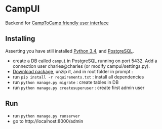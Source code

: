 # CampUI
Backend for [CampToCamp friendly user interface](https://github.com/cbeauchesne/campui-frontend)

## Installing
Asserting you have still installed [Python 3.4](https://www.python.org/), and [PostgreSQL](https://www.postgresql.org/).

* create a DB called `campui` in PostgreSQL running on port 5432. Add a connection user charles@charles (or modify campui/settings.py).
* [Download package](https://github.com/cbeauchesne/campui/archive/master.zip), unzip it, and in root folder in prompt : 
* run `pip install -r requirements.txt` :  install all dependencies
* run `python manage.py migrate` : create tables in DB
* run `python manage.py createsuperuser` : create first admin user

## Run
* run `python manage.py runserver`
* go to http://localhost:8000/admin
